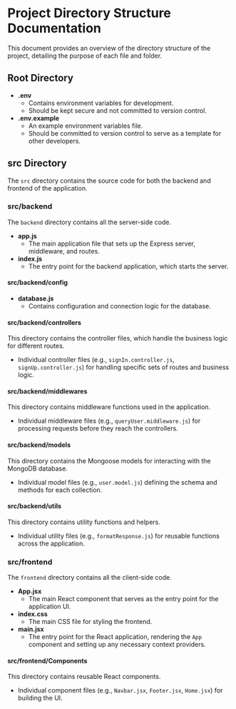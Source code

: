 # Project Directory Structure Documentation

This document provides an overview of the directory structure of the project, detailing the purpose of each file and folder. 

## Root Directory

- **.env**
  - Contains environment variables for development.
  - Should be kept secure and not committed to version control.
- **.env.example**
  - An example environment variables file.
  - Should be committed to version control to serve as a template for other developers.

## src Directory

The `src` directory contains the source code for both the backend and frontend of the application.

### src/backend

The `backend` directory contains all the server-side code.

- **app.js**
  - The main application file that sets up the Express server, middleware, and routes.
- **index.js**
  - The entry point for the backend application, which starts the server.

#### src/backend/config

- **database.js**
  - Contains configuration and connection logic for the database.

#### src/backend/controllers

This directory contains the controller files, which handle the business logic for different routes.

  - Individual controller files (e.g., `signIn.controller.js`, `signUp.controller.js`) for handling specific sets of routes and business logic.

#### src/backend/middlewares

This directory contains middleware functions used in the application.

  - Individual middleware files (e.g., `queryUser.middleware.js`) for processing requests before they reach the controllers.

#### src/backend/models

This directory contains the Mongoose models for interacting with the MongoDB database.

  - Individual model files (e.g., `user.model.js`) defining the schema and methods for each collection.

#### src/backend/utils

This directory contains utility functions and helpers.

  - Individual utility files (e.g., `formatResponse.js`) for reusable functions across the application.

### src/frontend

The `frontend` directory contains all the client-side code.

- **App.jsx**
  - The main React component that serves as the entry point for the application UI.
- **index.css**
  - The main CSS file for styling the frontend.
- **main.jsx**
  - The entry point for the React application, rendering the `App` component and setting up any necessary context providers.

#### src/frontend/Components

This directory contains reusable React components.

  - Individual component files (e.g., `Navbar.jsx`, `Footer.jsx`, `Home.jsx`) for building the UI.